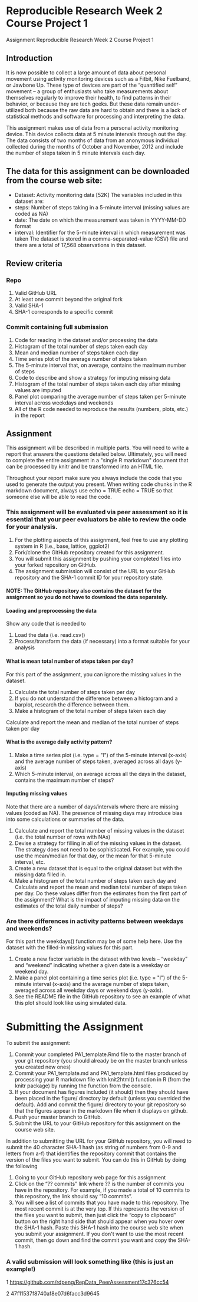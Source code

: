 # Reproducible Research Week 2 Course Project 1
 Assignment Reproducible Research Week 2 Course Project 1
## Introduction

It is now possible to collect a large amount of data about personal movement using activity monitoring devices such as a Fitbit, Nike Fuelband, or Jawbone Up. These type of devices are part of the “quantified self” movement – a group of enthusiasts who take measurements about themselves regularly to improve their health, to find patterns in their behavior, or because they are tech geeks. But these data remain under-utilized both because the raw data are hard to obtain and there is a lack of statistical methods and software for processing and interpreting the data.

This assignment makes use of data from a personal activity monitoring device. This device collects data at 5 minute intervals through out the day. The data consists of two months of data from an anonymous individual collected during the months of October and November, 2012 and include the number of steps taken in 5 minute intervals each day.

## The data for this assignment can be downloaded from the course web site:

- Dataset: Activity monitoring data [52K]
The variables included in this dataset are:
- steps: Number of steps taking in a 5-minute interval (missing values are coded as NA)
- date: The date on which the measurement was taken in YYYY-MM-DD format
- interval: Identifier for the 5-minute interval in which measurement was taken
The dataset is stored in a comma-separated-value (CSV) file and there are a total of 17,568 observations in this dataset.

## Review criteria
### Repo
1. Valid GitHub URL 
2. At least one commit beyond the original fork
3. Valid SHA-1
4. SHA-1 corresponds to a specific commit

### Commit containing full submission
1. Code for reading in the dataset and/or processing the data
2. Histogram of the total number of steps taken each day
3. Mean and median number of steps taken each day
4. Time series plot of the average number of steps taken
5. The 5-minute interval that, on average, contains the maximum number of steps
6. Code to describe and show a strategy for imputing missing data
7. Histogram of the total number of steps taken each day after missing values are imputed
8. Panel plot comparing the average number of steps taken per 5-minute interval across weekdays and weekends
9. All of the R code needed to reproduce the results (numbers, plots, etc.) in the report

## Assignment 
This assignment will be described in multiple parts. You will need to write a report that answers the questions detailed below. Ultimately, you will need to complete the entire assignment in a "single R markdown" document that can be processed by knitr and be transformed into an HTML file.

Throughout your report make sure you always include the code that you used to generate the output you present. When writing code chunks in the R markdown document, always use 
echo = TRUE
echo = TRUE so that someone else will be able to read the code. 
### This assignment will be evaluated via peer assessment so it is essential that your peer evaluators be able to review the code for your analysis.

1. For the plotting aspects of this assignment, feel free to use any plotting system in R (i.e., base, lattice, ggplot2)
2. Fork/clone the GitHub repository created for this assignment. 
3. You will submit this assignment by pushing your completed files into your forked repository on GitHub. 
4. The assignment submission will consist of the URL to your GitHub repository and the SHA-1 commit ID for your repository      		 state.

#### NOTE: The GitHub repository also contains the dataset for the assignment so you do not have to download the data separately.

#### Loading and preprocessing the data
Show any code that is needed to
1. Load the data (i.e. read.csv()
2. Process/transform the data (if necessary) into a format suitable for your analysis

#### What is mean total number of steps taken per day?
For this part of the assignment, you can ignore the missing values in the dataset.
1. Calculate the total number of steps taken per day
2. If you do not understand the difference between a histogram and a barplot, research the difference between them. 
3. Make a histogram of the total number of steps taken each day

Calculate and report the mean and median of the total number of steps taken per day

#### What is the average daily activity pattern?
1. Make a time series plot (i.e. type = "l") of the 5-minute interval (x-axis) and the average number of steps taken, averaged    across all days (y-axis)
2. Which 5-minute interval, on average across all the days in the dataset, contains the maximum number of steps?

#### Imputing missing values
Note that there are a number of days/intervals where there are missing values (coded as NA). The presence of missing days may introduce bias into some calculations or summaries of the data.

1. Calculate and report the total number of missing values in the dataset (i.e. the total number of rows with NAs)
2. Devise a strategy for filling in all of the missing values in the dataset. 
   The strategy does not need to be sophisticated. 
			For example, you could use the mean/median for that day, or the mean for that 5-minute interval, etc.
3. Create a new dataset that is equal to the original dataset but with the missing data filled in.
4. Make a histogram of the total number of steps taken each day and Calculate and report the mean and median total number of 					steps taken per day. 
   Do these values differ from the estimates from the first part of the assignment? 
   What is the impact of imputing missing data on the estimates of the total daily number of steps?

### Are there differences in activity patterns between weekdays and weekends?
For this part the weekdays() function may be of some help here. Use the dataset with the filled-in missing values for this part.

1. Create a new factor variable in the dataset with two levels – “weekday” and “weekend” indicating whether a given date is a 	 weekday or weekend day.
2. Make a panel plot containing a time series plot (i.e. type = "l") of the 5-minute interval (x-axis) and the average number 	 of steps taken, averaged across all weekday days or weekend days (y-axis).
3. See the README file in the GitHub repository to see an example of what this plot should look like using simulated data.

# Submitting the Assignment
To submit the assignment:

1. Commit your completed PA1_template.Rmd file to the master branch of your git repository (you should already be on the 
   master branch unless you created new ones)
2. Commit your PA1_template.md and PA1_template.html files produced by processing your R markdown file with knit2html() 
   function in R (from the knitr package) by running the function from the console.
3. If your document has figures included (it should) then they should have been placed in the figure/ directory by default
   (unless you overrided the default). Add and commit the figure/ directory to your git repository so that the figures appear
   in the markdown file when it displays on github.
4. Push your master branch to GitHub.
5. Submit the URL to your GitHub repository for this assignment on the course web site.

In addition to submitting the URL for your GitHub repository, you will need to submit the 40 character SHA-1 hash (as string of numbers from 0-9 and letters from a-f) that identifies the repository commit that contains the version of the files you want to submit. You can do this in GitHub by doing the following

1. Going to your GitHub repository web page for this assignment
2. Click on the “?? commits” link where ?? is the number of commits you have in the repository. 
   For example, if you made a total of 10 commits to this repository, the link should say “10 commits”.
3. You will see a list of commits that you have made to this repository. The most recent commit is at the very top. 
   If this represents the version of the files you want to submit, then just click the “copy to clipboard” button on the right 	  hand side that should appear when you hover over the SHA-1 hash. 
   Paste this SHA-1 hash into the course web site when you submit your assignment. 
   If you don't want to use the most recent commit, then go down and find the commit you want and copy the SHA-1 hash.

### A valid submission will look something like (this is just an example!)

1  https://github.com/rdpeng/RepData_PeerAssessment17c376cc54

2   47f11537f8740af8e07d6facc3d9645
